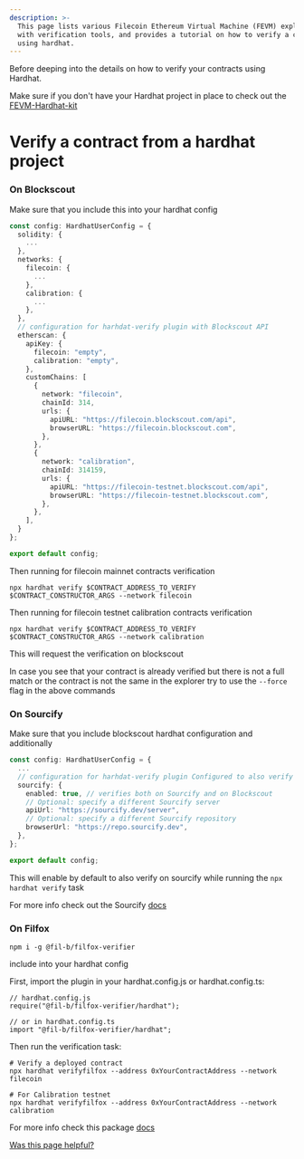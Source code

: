 ```yaml
---
description: >-
  This page lists various Filecoin Ethereum Virtual Machine (FEVM) explorers
  with verification tools, and provides a tutorial on how to verify a contract
  using hardhat.
---
```


Before deeping into the details on how to verify your contracts using Hardhat.

Make sure if you don't have your Hardhat project in place to check out the [FEVM-Hardhat-kit](/smart-contracts/developing-contracts/hardhat.md)

# Verify a contract from a hardhat project

### On Blockscout

Make sure that you include this into your hardhat config

```typescript
const config: HardhatUserConfig = {
  solidity: {
    ...
  },
  networks: {
    filecoin: {
      ...
    },
    calibration: {
      ...
    },
  },
  // configuration for harhdat-verify plugin with Blockscout API
  etherscan: {
    apiKey: {
      filecoin: "empty",
      calibration: "empty",
    },
    customChains: [
      {
        network: "filecoin",
        chainId: 314,
        urls: {
          apiURL: "https://filecoin.blockscout.com/api",
          browserURL: "https://filecoin.blockscout.com",
        },
      },
      {
        network: "calibration",
        chainId: 314159,
        urls: {
          apiURL: "https://filecoin-testnet.blockscout.com/api",
          browserURL: "https://filecoin-testnet.blockscout.com",
        },
      },
    ],
  }
};

export default config;
```

Then running for filecoin mainnet contracts verification

```
npx hardhat verify $CONTRACT_ADDRESS_TO_VERIFY $CONTRACT_CONSTRUCTOR_ARGS --network filecoin
```

Then running for filecoin testnet calibration contracts verification

```
npx hardhat verify $CONTRACT_ADDRESS_TO_VERIFY $CONTRACT_CONSTRUCTOR_ARGS --network calibration
```

This will request the verification on blockscout

In case you see that your contract is already verified but there is not a full match or the contract is not the same in the explorer try to use the `--force` flag in the above commands

### On Sourcify

Make sure that you include blockscout hardhat configuration and additionally

```typescript
const config: HardhatUserConfig = {
  ...
  // configuration for harhdat-verify plugin Configured to also verify on Sourcify
  sourcify: {
    enabled: true, // verifies both on Sourcify and on Blockscout
    // Optional: specify a different Sourcify server
    apiUrl: "https://sourcify.dev/server",
    // Optional: specify a different Sourcify repository
    browserUrl: "https://repo.sourcify.dev",
  },
};

export default config;
```

This will enable by default to also verify on sourcify while running the `npx hardhat verify` task

For more info check out the Sourcify [docs](https://docs.sourcify.dev/docs/how-to-verify/)

### On Filfox

`npm i -g @fil-b/filfox-verifier`

include into your hardhat config

First, import the plugin in your hardhat.config.js or hardhat.config.ts:

```
// hardhat.config.js
require("@fil-b/filfox-verifier/hardhat");

// or in hardhat.config.ts
import "@fil-b/filfox-verifier/hardhat";
```

Then run the verification task:

```
# Verify a deployed contract
npx hardhat verifyfilfox --address 0xYourContractAddress --network filecoin

# For Calibration testnet
npx hardhat verifyfilfox --address 0xYourContractAddress --network calibration
```

For more info check this package [docs](https://www.npmjs.com/package/@fil-b/filfox-verifier)

[Was this page helpful?](https://airtable.com/apppq4inOe4gmSSlk/pagoZHC2i1iqgphgl/form?prefill_Page+URL=https://docs.filecoin.io/smart-contracts/developing-contracts/verify-a-contract/programmatically/hardhat)
